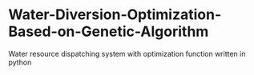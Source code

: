 # Water-Diversion-Optimization-Based-on-Genetic-Algorithm
Water resource dispatching system with optimization function written in python
